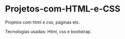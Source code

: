 # Projetos-com-HTML-e-CSS
Projetos com html e css, páginas etc.


Tecnologias usadas: Html, css e bootstrap.
